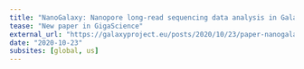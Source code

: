 ```yaml
---
title: "NanoGalaxy: Nanopore long-read sequencing data analysis in Galaxy"
tease: "New paper in GigaScience"
external_url: "https://galaxyproject.eu/posts/2020/10/23/paper-nanogalaxy/"
date: "2020-10-23"
subsites: [global, us]
---
```

